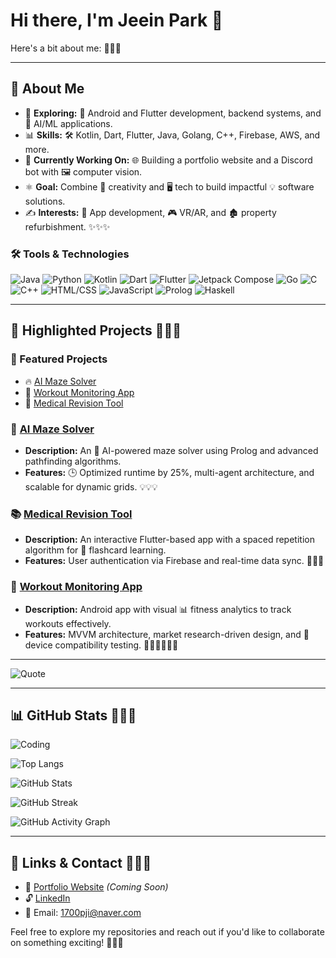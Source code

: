 # Hi there, I'm Jeein Park 👋

Here's a bit about me: 🌟🌟🌟

---

## 🔧 **About Me**

- 🔎 **Exploring:** 📱 Android and Flutter development, backend systems, and 🤖 AI/ML applications.
- 📊 **Skills:** 🛠️ Kotlin, Dart, Flutter, Java, Golang, C++, Firebase, AWS, and more.
- 🚀 **Currently Working On:** 🌐 Building a portfolio website and a Discord bot with 🖼️ computer vision.
- ⚛️ **Goal:** Combine 🎨 creativity and 🖥️ tech to build impactful 💡 software solutions.
- ✍️ **Interests:** 📲 App development, 🎮 VR/AR, and 🏚️ property refurbishment. ✨✨✨

### 🛠️ Tools & Technologies

![Java](https://img.shields.io/badge/Java-%23ED8B00.svg?style=flat&logo=java&logoColor=white&labelColor=3ea1b5&fontWeight=bold)
![Python](https://img.shields.io/badge/Python-%233776AB.svg?style=flat&logo=python&logoColor=fabf0c)
![Kotlin](https://img.shields.io/badge/Kotlin-%238b4fe0.svg?style=flat&logo=kotlin&logoColor=ff9729)
![Dart](https://img.shields.io/badge/Dart-%230366a8.svg?style=flat&logo=dart&logoColor=5ebeff)
![Flutter](https://img.shields.io/badge/Flutter-%234eb0f2.svg?style=flat&logo=flutter&logoColor=02569B)
![Jetpack Compose](https://img.shields.io/badge/Jetpack%20Compose-%233eb051.svg?style=flat&logo=jetpack-compose&logoColor=434dd9)
![Go](https://img.shields.io/badge/Go-%2300ADD8.svg?style=flat&logo=go&logoColor=f5d9ba)
![C](https://img.shields.io/badge/C-%2300599C.svg?style=flat&logo=c&logoColor=b3d3e8)
![C++](https://img.shields.io/badge/C++-%2300599C.svg?style=flat&logo=c%2B%2B&logoColor=b3d3e8)
![HTML/CSS](https://img.shields.io/badge/HTML%2FCSS-%23ff8563.svg?style=flat&logo=html5&logoColor=3870ff)
![JavaScript](https://img.shields.io/badge/JavaScript-%23333634.svg?style=flat&logo=javascript&logoColor=F7DF1E)
![Prolog](https://img.shields.io/badge/Prolog-%234164b0.svg?style=flat&logoColor=white&labelColor=fa530c&fontWeight=bold)
![Haskell](https://img.shields.io/badge/Haskell-%235D4F85.svg?style=flat&logo=haskell&logoColor=d8b6f0)


---

## 🌟 **Highlighted Projects** 🌟🌟🌟

### 🌟 Featured Projects

- 🔥 [AI Maze Solver](https://github.com/your-repo-link)
- 📱 [Workout Monitoring App](https://github.com/your-repo-link)
- 🧠 [Medical Revision Tool](https://github.com/your-repo-link)

### 🏦 [AI Maze Solver](https://github.com/your-repo-link)

- **Description:** An 🤖 AI-powered maze solver using Prolog and advanced pathfinding algorithms.
- **Features:** 🕒 Optimized runtime by 25%, multi-agent architecture, and scalable for dynamic grids. 💡💡💡

### 📚 [Medical Revision Tool](https://github.com/your-repo-link)

- **Description:** An interactive Flutter-based app with a spaced repetition algorithm for 🧠 flashcard learning.
- **Features:** User authentication via Firebase and real-time data sync. 📘📘📘

### 🏢 [Workout Monitoring App](https://github.com/your-repo-link)

- **Description:** Android app with visual 📊 fitness analytics to track workouts effectively.
- **Features:** MVVM architecture, market research-driven design, and 📱 device compatibility testing. 🏋️‍♂️🏋️‍♂️🏋️‍♂️

---

![Quote](https://quotes-github-readme.vercel.app/api?type=horizontal&theme=radical)


---

## 📊 **GitHub Stats** 🌟🌟🌟

![Coding](https://media.giphy.com/media/ZVik7pBtu9dNS/giphy.gif)

![Top Langs](https://github-readme-stats.vercel.app/api/top-langs/?username=JeeIn-Park&layout=compact&theme=radical)

![GitHub Stats](https://github-readme-stats.vercel.app/api?username=jeeinhere&show_icons=true&theme=radical)

![GitHub Streak](https://streak-stats.demolab.com/?user=JeeIn-Park&theme=radical)

![GitHub Activity Graph](https://github-readme-activity-graph.vercel.app/graph?username=JeeIn-Park&theme=radical)


---

## 🔗 **Links & Contact** 🔗🔗🔗

- 🔗 [Portfolio Website](#) *(Coming Soon)*
- 🔓 [LinkedIn](https://www.linkedin.com/in/jeein-park-36498829a)
- 📧 Email: [1700pji@naver.com](mailto:1700pji@naver.com)

Feel free to explore my repositories and reach out if you'd like to collaborate on something exciting! 🎉🎉🎉

